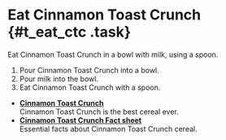 # Eat Cinnamon Toast Crunch {#t_eat_ctc .task}

Eat Cinnamon Toast Crunch in a bowl with milk, using a spoon.

1.  Pour Cinnamon Toast Crunch into a bowl.
2.  Pour milk into the bowl.
3.  Eat Cinnamon Toast Crunch with a spoon.

-   **[Cinnamon Toast Crunch](../concept/c-ctc.md)**  
Cinnamon Toast Crunch is the best cereal ever.
-   **[Cinnamon Toast Crunch Fact sheet](../reference/r_ctc-facts.md)**  
Essential facts about Cinnamon Toast Crunch cereal.

